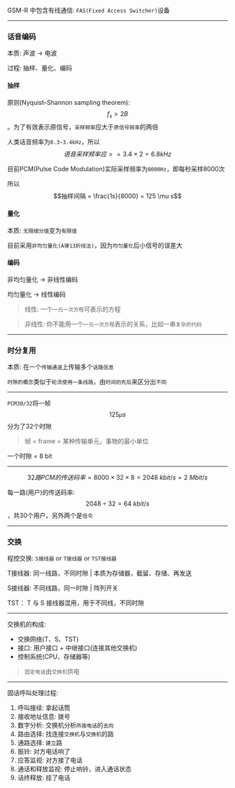 GSM-R 中包含有线通信: `FAS(Fixed Access Switcher)`设备

___

### 话音编码

本质: 声波 -> 电波

过程: 抽样、量化、编码

#### 抽样

原则(Nyquist–Shannon sampling theorem): $$f_s > 2B$$。为了有效表示原信号，`采样频率`应大于`原信号频率`的两倍

人类话音频率为`0.3~3.4kHz`，所以$$语音采样频率应 >= 3.4 \times 2 = 6.8 kHz$$

目前PCM(Pulse Code Modulation)实际采样频率为`8000Hz`，即每秒采样8000次

所以 $$抽样间隔 = \frac{1s}{8000} = 125 \mu s$$ 

#### 量化

本质: `无限细分值`变为`有限值`

目前采用`非均匀量化(A律13折线法)`，因为`均匀量化`后小信号的误差大

#### 编码

非均匀量化 -> 非线性编码

均匀量化 -> 线性编码

> 线性: 一个`一元一次方程`可表示的方程

> 非线性: 你不能用一个`一元一次方程`表示的关系，比如一串`复杂的代码`
___

### 时分复用

本质: 在一个`传输通道`上传输多个`话路信息`

`时隙的概念`类似于`轮流使用一条线路`，由`时间的先后`来区分出`不同` 

___

`PCM30/32`将一帧$$125 \mu s$$分为了32个时隙

> 帧 = frame = 某种传输单元，事物的最小单位

一个时隙 = 8 bit

___

$$32路PCM的传送码率 = 8000 \times 32 \times 8 = 2048\ kbit/s = 2\ Mbit/s$$

每一路(用户)的传送码率: $$2048 \div 32 = 64\ kbit/s$$，共30个用户，另外两个是`信令`

___

### 交换

程控交换: `S接线器` or `T接线器` or `TST接线器`

T接线器: 同一线路，不同时隙 | 本质为存储器，截留、存储、再发送

S接线器: 不同线路，同一时隙 | 阵列开关

TST： T 与 S 接线器混用，用于不同线，不同时隙

___

交换机的构成:

* 交换网络(T、S、TST)
* 接口: 用户接口 + 中继接口(连接其他交换机)
* 控制系统(CPU、存储器等)

> `固定电话`由`交换机`供电

___

固话呼叫处理过程:

1. 呼叫接续: 拿起话筒
2. 接收地址信息: 拨号
3. 数字分析: 交换机分析`所拨电话`的`去向`
4. 路由选择: 找连接`交换机`与`交换机`的路
5. 通路选择: `建立`路
6. 振铃: 对方电话响了
7. 应答监视: 对方接了电话
8. 通话和释放监视: 停止响铃，进入通话状态
9. 话终释放: 挂了电话